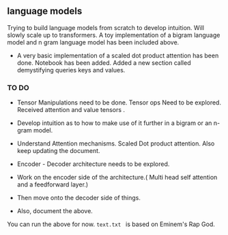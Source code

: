 ## language models

Trying to build language models from scratch to develop intuition. Will slowly scale up to transformers. A toy implementation of a bigram language model and n gram language model has been included above. 

- A very basic implementation of a scaled dot product attention has been done.  Notebook has been added. Added a new section called demystifying queries keys and values.

### TO DO

- Tensor Manipulations need to be done. Tensor ops Need to be explored. Received attention and value tensors . 
- Develop intuition as to how to make use of it further in a bigram or an n-gram model. 

- Understand Attention mechanisms. Scaled Dot product attention. Also keep updating the document.
- Encoder - Decoder architecture needs to be explored.
- Work on the encoder side of the architecture.( Multi head self attention and a  feedforward layer.)
- Then move onto the decoder side of things.
- Also, document the above.

You can run the above for now. ```text.txt ``` is based on Eminem's Rap God.
